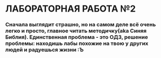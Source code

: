 # ЛАБОРАТОРНАЯ РАБОТА №2

### Сначала выглядит страшно, но на самом деле всё очень легко и просто, главное читать методичку(aka Синяя Библия). Единственная проблема - это ОДЗ, решение проблемы: находишь лабы похожие на твою у других людей и радуешься жизни :Ъ 